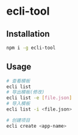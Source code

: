 # ecli-tool

## Installation

```sh
npm i -g ecli-tool
```

## Usage

```sh
# 查看模板
ecli list
# 导出模板(修改)
ecli list -e [file.json]
# 导入模板
ecli list -i <file.json>

# 创建项目
ecli create <app-name>
```


